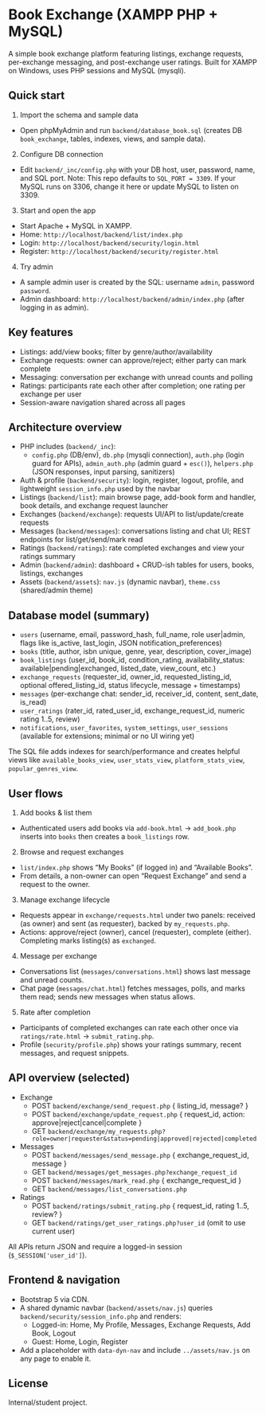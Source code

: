 # Book Exchange (XAMPP PHP + MySQL)

A simple book exchange platform featuring listings, exchange requests, per-exchange messaging, and post-exchange user ratings. Built for XAMPP on Windows, uses PHP sessions and MySQL (mysqli).

## Quick start

1) Import the schema and sample data
- Open phpMyAdmin and run `backend/database_book.sql` (creates DB `book_exchange`, tables, indexes, views, and sample data).

2) Configure DB connection
- Edit `backend/_inc/config.php` with your DB host, user, password, name, and SQL port. Note: This repo defaults to `SQL_PORT = 3309`. If your MySQL runs on 3306, change it here or update MySQL to listen on 3309.

3) Start and open the app
- Start Apache + MySQL in XAMPP.
- Home: `http://localhost/backend/list/index.php`
- Login: `http://localhost/backend/security/login.html`
- Register: `http://localhost/backend/security/register.html`

4) Try admin
- A sample admin user is created by the SQL: username `admin`, password `password`.
- Admin dashboard: `http://localhost/backend/admin/index.php` (after logging in as admin).

## Key features

- Listings: add/view books; filter by genre/author/availability
- Exchange requests: owner can approve/reject; either party can mark complete
- Messaging: conversation per exchange with unread counts and polling
- Ratings: participants rate each other after completion; one rating per exchange per user
- Session-aware navigation shared across all pages

## Architecture overview

- PHP includes (`backend/_inc`):
  - `config.php` (DB/env), `db.php` (mysqli connection), `auth.php` (login guard for APIs), `admin_auth.php` (admin guard + `esc()`), `helpers.php` (JSON responses, input parsing, sanitizers)
- Auth & profile (`backend/security`): login, register, logout, profile, and lightweight `session_info.php` used by the navbar
- Listings (`backend/list`): main browse page, add-book form and handler, book details, and exchange request launcher
- Exchanges (`backend/exchange`): requests UI/API to list/update/create requests
- Messages (`backend/messages`): conversations listing and chat UI; REST endpoints for list/get/send/mark read
- Ratings (`backend/ratings`): rate completed exchanges and view your ratings summary
- Admin (`backend/admin`): dashboard + CRUD-ish tables for users, books, listings, exchanges
- Assets (`backend/assets`): `nav.js` (dynamic navbar), `theme.css` (shared/admin theme)

## Database model (summary)

- `users` (username, email, password_hash, full_name, role user|admin, flags like is_active, last_login, JSON notification_preferences)
- `books` (title, author, isbn unique, genre, year, description, cover_image)
- `book_listings` (user_id, book_id, condition_rating, availability_status: available|pending|exchanged, listed_date, view_count, etc.)
- `exchange_requests` (requester_id, owner_id, requested_listing_id, optional offered_listing_id, status lifecycle, message + timestamps)
- `messages` (per-exchange chat: sender_id, receiver_id, content, sent_date, is_read)
- `user_ratings` (rater_id, rated_user_id, exchange_request_id, numeric rating 1..5, review)
- `notifications`, `user_favorites`, `system_settings`, `user_sessions` (available for extensions; minimal or no UI wiring yet)

The SQL file adds indexes for search/performance and creates helpful views like `available_books_view`, `user_stats_view`, `platform_stats_view`, `popular_genres_view`.

## User flows

1) Add books & list them
- Authenticated users add books via `add-book.html` → `add_book.php` inserts into `books` then creates a `book_listings` row.

2) Browse and request exchanges
- `list/index.php` shows “My Books” (if logged in) and “Available Books”.
- From details, a non-owner can open “Request Exchange” and send a request to the owner.

3) Manage exchange lifecycle
- Requests appear in `exchange/requests.html` under two panels: received (as owner) and sent (as requester), backed by `my_requests.php`.
- Actions: approve/reject (owner), cancel (requester), complete (either). Completing marks listing(s) as `exchanged`.

4) Message per exchange
- Conversations list (`messages/conversations.html`) shows last message and unread counts.
- Chat page (`messages/chat.html`) fetches messages, polls, and marks them read; sends new messages when status allows.

5) Rate after completion
- Participants of completed exchanges can rate each other once via `ratings/rate.html` → `submit_rating.php`.
- Profile (`security/profile.php`) shows your ratings summary, recent messages, and request snippets.

## API overview (selected)

- Exchange
  - POST `backend/exchange/send_request.php` { listing_id, message? }
  - POST `backend/exchange/update_request.php` { request_id, action: approve|reject|cancel|complete }
  - GET  `backend/exchange/my_requests.php?role=owner|requester&status=pending|approved|rejected|completed`
- Messages
  - POST `backend/messages/send_message.php` { exchange_request_id, message }
  - GET  `backend/messages/get_messages.php?exchange_request_id`
  - POST `backend/messages/mark_read.php` { exchange_request_id }
  - GET  `backend/messages/list_conversations.php`
- Ratings
  - POST `backend/ratings/submit_rating.php` { request_id, rating 1..5, review? }
  - GET  `backend/ratings/get_user_ratings.php?user_id` (omit to use current user)

All APIs return JSON and require a logged-in session (`$_SESSION['user_id']`).

## Frontend & navigation

- Bootstrap 5 via CDN.
- A shared dynamic navbar (`backend/assets/nav.js`) queries `backend/security/session_info.php` and renders:
  - Logged-in: Home, My Profile, Messages, Exchange Requests, Add Book, Logout
  - Guest: Home, Login, Register
- Add a placeholder with `data-dyn-nav` and include `../assets/nav.js` on any page to enable it.

## License

Internal/student project. 

